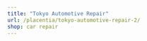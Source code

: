 ```yaml
---
title: "Tokyo Automotive Repair"
url: /placentia/tokyo-automotive-repair-2/
shop: car repair
---
```

